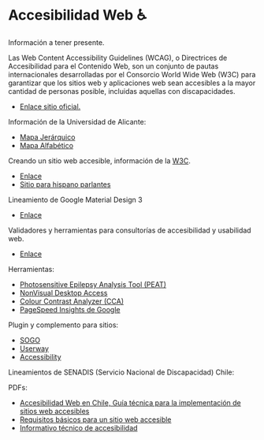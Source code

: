# Accesibilidad Web :wheelchair: 

Información a tener presente.

Las Web Content Accessibility Guidelines (WCAG), o Directrices de Accesibilidad para el Contenido Web, son un conjunto de pautas internacionales desarrolladas por el Consorcio World Wide Web (W3C) para garantizar que los sitios web y aplicaciones web sean accesibles a la mayor cantidad de personas posible, incluidas aquellas con discapacidades.

- [Enlace sitio oficial.](https://www.w3.org/WAI/standards-guidelines/wcag/)

Información de la Universidad de Alicante:

- [Mapa Jerárquico](https://accesibilidadweb.dlsi.ua.es/?menu=mapa-sitio)
- [Mapa Alfabético](https://accesibilidadweb.dlsi.ua.es/?menu=mapa-alfabetico)

Creando un sitio web accesible, información de la [W3C](https://www.w3.org/).
- [Enlace](https://www.w3.org/WAI/gettingstarted/Overview.html.es) 
- [Sitio para hispano parlantes](https://chapters.w3.org/hispano/)

Lineamiento de Google Material Design 3
- [Enlace](https://m3.material.io/foundations/overview/principles)

Validadores y herramientas para consultorías de accesibilidad y usabilidad web.
- [Enlace](https://www.usableyaccesible.com/recurso_misvalidadores.php)

Herramientas:
- [Photosensitive Epilepsy Analysis Tool (PEAT)](https://trace.umd.edu/peat/)
- [NonVisual Desktop Access](https://sourceforge.net/projects/nvda/)
- [Colour Contrast Analyzer (CCA)](https://www.tpgi.com/color-contrast-checker/)
- [PageSpeed Insights de Google](https://pagespeed.web.dev/)

Plugin y complemento para sitios:

- [SOGO](https://pluginsmarket.com/downloads/accessibility-plugin/)  
- [Userway](https://userway.org/es/)
- [Accessibility](https://accessibility.cl/)

Lineamientos de SENADIS (Servicio Nacional de Discapacidad) Chile:

PDFs:
- [Accesibilidad Web en Chile, Guía técnica para la implementación de sitios web accesibles](https://kitdigital.gob.cl/archivos/insumos/nuevos/Manual%20Accesibilidad%20Web.pdf)
- [Requisitos básicos para un sitio web accesible](/documentos/Requisitos-basicos.pdf)
- [Informativo técnico de accesibilidad](/documentos/InformativoTecnico.pdf)


